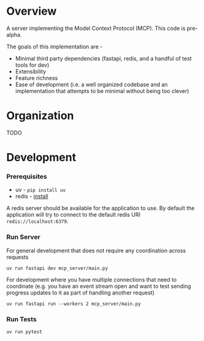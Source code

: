 # Overview
A server implementing the Model Context Protocol (MCP). This code is pre-alpha.

The goals of this implementation are -
* Minimal third party dependencies (fastapi, redis, and a handful of test tools for dev)
* Extensibility
* Feature richness
* Ease of development (i.e. a well organized codebase and an implementation that attempts to be minimal without being too clever)

# Organization
TODO

# Development

### Prerequisites
* uv - `pip install uv`
* redis - [install](https://redis.io/docs/latest/operate/oss_and_stack/install/archive/install-redis/)

A redis server should be available for the application to use. By default the
application will try to connect to the default redis URI `redis://localhost:6379`.

### Run Server
For general development that does not require any coordination across requests

    uv run fastapi dev mcp_server/main.py

For development where you have multiple connections that need to coordinate (e.g.
you have an event stream open and want to test sending progress updates to it as
part of handling another request)

    uv run fastapi run --workers 2 mcp_server/main.py

### Run Tests

    uv run pytest
